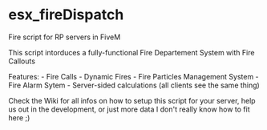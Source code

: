 # esx_fireDispatch
Fire script for RP servers in FiveM

This script intorduces a fully-functional Fire Departement System with Fire Callouts

Features:
    - Fire Calls
    - Dynamic Fires
    - Fire Particles Management System
    - Fire Alarm Sytem
    - Server-sided calculations (all clients see the same thing)

Check the Wiki for all infos on how to setup this script for your server, help us out in the development, or just more data I don't really know how to fit here ;)